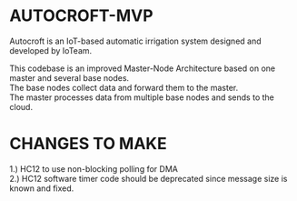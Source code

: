 # AUTOCROFT-MVP

Autocroft is an IoT-based automatic irrigation system designed and developed by IoTeam.

This codebase is an improved Master-Node Architecture based on one master and several base nodes.  
The base nodes collect data and forward them to the master.  
The master processes data from multiple base nodes and sends to the cloud.

# CHANGES TO MAKE  
1.) HC12 to use non-blocking polling for DMA  
2.) HC12 software timer code should be deprecated since message size is known and fixed.  


